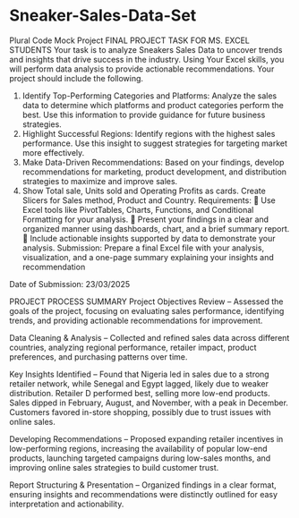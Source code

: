 # Sneaker-Sales-Data-Set
Plural Code Mock Project
FINAL PROJECT TASK FOR MS. EXCEL STUDENTS
Your task is to analyze Sneakers Sales Data to uncover trends and insights that drive success in the industry. Using Your Excel skills, you will perform data analysis to provide actionable recommendations. 
Your project should include the following.
1.	Identify Top-Performing Categories and Platforms: Analyze the sales data to determine which platforms and product categories perform the best. Use this information to provide guidance for future business strategies.
2.	Highlight Successful Regions: Identify regions with the highest sales performance. Use this insight to suggest strategies for targeting market more effectively.
3.	Make Data-Driven Recommendations: Based on your findings, develop recommendations for marketing, product development, and distribution strategies to maximize and improve sales.
4.	Show Total sale, Units sold and Operating Profits as cards. Create Slicers for Sales method, Product and Country.
Requirements:
	Use Excel tools like PivotTables, Charts, Functions, and Conditional Formatting for your analysis.
	Present your findings in a clear and organized manner using dashboards, chart, and a brief summary report.
	Include actionable insights supported by data to demonstrate your analysis.
Submission:
Prepare a final Excel file with your analysis, visualization, and a one-page summary explaining your insights and recommendation

Date of Submission: 23/03/2025

PROJECT PROCESS SUMMARY
Project Objectives Review – Assessed the goals of the project, focusing on evaluating sales performance, identifying trends, and providing actionable recommendations for improvement.

Data Cleaning & Analysis – Collected and refined sales data across different countries, analyzing regional performance, retailer impact, product preferences, and purchasing patterns over time.

Key Insights Identified – Found that Nigeria led in sales due to a strong retailer network, while Senegal and Egypt lagged, likely due to weaker distribution. Retailer D performed best, selling more low-end products. Sales dipped in February, August, and November, with a peak in December. Customers favored in-store shopping, possibly due to trust issues with online sales.

Developing Recommendations – Proposed expanding retailer incentives in low-performing regions, increasing the availability of popular low-end products, launching targeted campaigns during low-sales months, and improving online sales strategies to build customer trust.

Report Structuring & Presentation – Organized findings in a clear format, ensuring insights and recommendations were distinctly outlined for easy interpretation and actionability.
